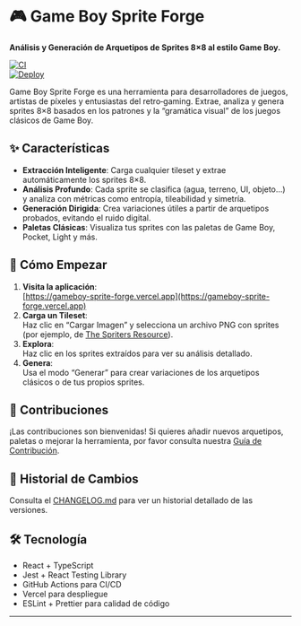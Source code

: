 # 🎮 Game Boy Sprite Forge

**Análisis y Generación de Arquetipos de Sprites 8×8 al estilo Game Boy.**

[![CI](https://github.com/<tu-usuario>/gameboy-sprite-forge/actions/workflows/ci.yml/badge.svg)](https://github.com/<tu-usuario>/gameboy-sprite-forge/actions/workflows/deploy.yml)  
[![Deploy](https://vercel.com/button)](https://gameboy-sprite-forge.vercel.app)

Game Boy Sprite Forge es una herramienta para desarrolladores de juegos, artistas de píxeles y entusiastas del retro‑gaming. Extrae, analiza y genera sprites 8×8 basados en los patrones y la “gramática visual” de los juegos clásicos de Game Boy.

## ✨ Características

- **Extracción Inteligente**: Carga cualquier tileset y extrae automáticamente los sprites 8×8.  
- **Análisis Profundo**: Cada sprite se clasifica (agua, terreno, UI, objeto…) y analiza con métricas como entropía, tileabilidad y simetría.  
- **Generación Dirigida**: Crea variaciones útiles a partir de arquetipos probados, evitando el ruido digital.  
- **Paletas Clásicas**: Visualiza tus sprites con las paletas de Game Boy, Pocket, Light y más.

## 🚀 Cómo Empezar

1. **Visita la aplicación**:  
   [https://gameboy-sprite-forge.vercel.app](https://gameboy-sprite-forge.vercel.app)  
2. **Carga un Tileset**:  
   Haz clic en “Cargar Imagen” y selecciona un archivo PNG con sprites (por ejemplo, de [The Spriters Resource](https://www.spriters-resource.com/game_boy_gbc/)).  
3. **Explora**:  
   Haz clic en los sprites extraídos para ver su análisis detallado.  
4. **Genera**:  
   Usa el modo “Generar” para crear variaciones de los arquetipos clásicos o de tus propios sprites.

## 🤝 Contribuciones

¡Las contribuciones son bienvenidas! Si quieres añadir nuevos arquetipos, paletas o mejorar la herramienta, por favor consulta nuestra [Guía de Contribución](CONTRIBUTING.md).

## 📜 Historial de Cambios

Consulta el [CHANGELOG.md](CHANGELOG.md) para ver un historial detallado de las versiones.

## 🛠️ Tecnología

- React + TypeScript  
- Jest + React Testing Library  
- GitHub Actions para CI/CD  
- Vercel para despliegue  
- ESLint + Prettier para calidad de código  

---
